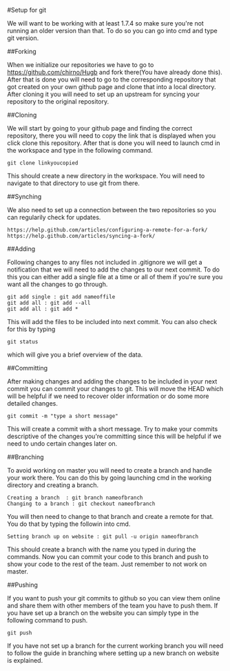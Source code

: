 #Setup for git

We will want to be working with at least 1.7.4 so make sure you're not running an older version than that. To do so you can go into cmd and type git version. 

##Forking

When we initialize our repositories we have to go to https://github.com/chirno/Hugb and fork there(You have already done this). After that is done you will need to go to the corresponding repository that got created on your own github page and clone that into a local directory. After cloning it you will need to set up an upstream for syncing your repository to the original repository.

##Cloning

We will start by going to your github page and finding the correct repository, there you will need to copy the link that is displayed when you click clone this repository. After that is done you will need to launch cmd in the workspace and type in the following command. 

	git clone linkyoucopied

This should create a new directory in the workspace. You will need to navigate to that directory to use git from there.

##Synching

We also need to set up a connection between the two repositories so you can regularily check for updates.

	https://help.github.com/articles/configuring-a-remote-for-a-fork/
	https://help.github.com/articles/syncing-a-fork/


##Adding

Following changes to any files not included in .gitignore we will get a notification that we will need to add the changes to our next commit. To do this you can either add a single file at a time or all of them if you're sure you want all the changes to go through.

	git add single : git add nameoffile
	git add all : git add --all 
	git add all : git add *

This will add the files to be included into next commit. You can also check for this by typing 

	git status

which will give you a brief overview of the data.

##Committing

After making changes and adding the changes to be included in your next commit you can commit your changes to git. This will move the HEAD which will be helpful if we need to recover older information or do some more detailed changes. 

	git commit -m "type a short message"

This will create a commit with a short message. Try to make your commits descriptive of the changes you're committing since this will be helpful if we need to undo certain changes later on. 

##Branching

To avoid working on master you will need to create a branch and handle your work there. You can do this by going launching cmd in the working directory and creating a branch.

	Creating a branch  : git branch nameofbranch
	Changing to a branch : git checkout nameofbranch

You will then need to change to that branch and create a remote for that. You do that by typing the followin into cmd.
	
	Setting branch up on website : git pull -u origin nameofbranch

This should create a branch with the name you typed in during the commands. Now you can commit your code to this branch and push to show your code to the rest of the team. Just remember to not work on master.

##Pushing

If you want to push your git commits to github so you can view them online and share them with other members of the team you have to push them. If you have set up a branch on the website you can simply type in the following command to push. 

	git push

If you have not set up a branch for the current working branch you will need to follow the guide in branching where setting up a new branch on website is explained.


